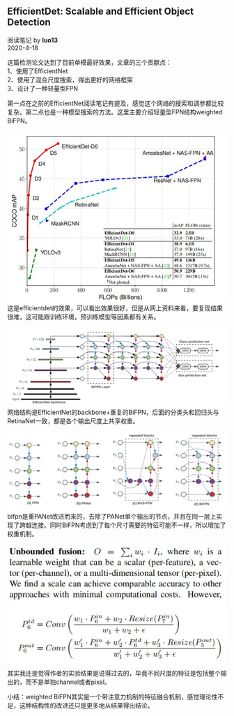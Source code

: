 ## EfficientDet: Scalable and Efficient Object Detection
阅读笔记 by **luo13**  
2020-4-18  

这篇检测论文达到了目前单模最好效果，文章的三个贡献点：  
1、使用了EfficientNet  
2、使用了混合尺度搜索，得出更好的网络框架  
3、设计了一种轻量型FPN  

第一点在之前的EfficientNet阅读笔记有提及，感觉这个网络的搜索和调参都比较复杂。第二点也是一种模型搜索的方法。这里主要介绍轻量型FPN结构weighted BiFPN。  

![效果](../../../img/efficientdet/效果.jpg)  
这是efficientdet的效果，可以看出效果很好，但是从网上资料来看，要复现结果很难，这可能跟训练环境，预训练模型等因素都有关系。

![网络结构](../../../img/efficientdet/网络结构.jpg)  
网络结构是EfficientNet的backbone+重复的BiFPN，后面的分类头和回归头与RetinaNet一致，都是各个输出尺度上共享权重。  

![bifpn](../../../img/efficientdet/bifpn.jpg)  
bifpn是重PANet改进而来的，去除了PANet单个输出的节点，并且在同一层上实现了跨越连接。同时BiFPN考虑到了每个尺寸需要的特征可能不一样，所以增加了权重机制。  

![融合](../../../img/efficientdet/融合.jpg)  
![融合](../../../img/efficientdet/normalized_fusion.jpg)  
其实我还是觉得作者的实验结果是说得过去的，毕竟不同尺度的特征是包括整个输出的，而不是单独channel或者pixel。  

小结：weighted BiFPN其实是一个带注意力机制的特征融合机制，感觉理论性不足，这种结构性的改进还只是更多地从结果得出结论。  
